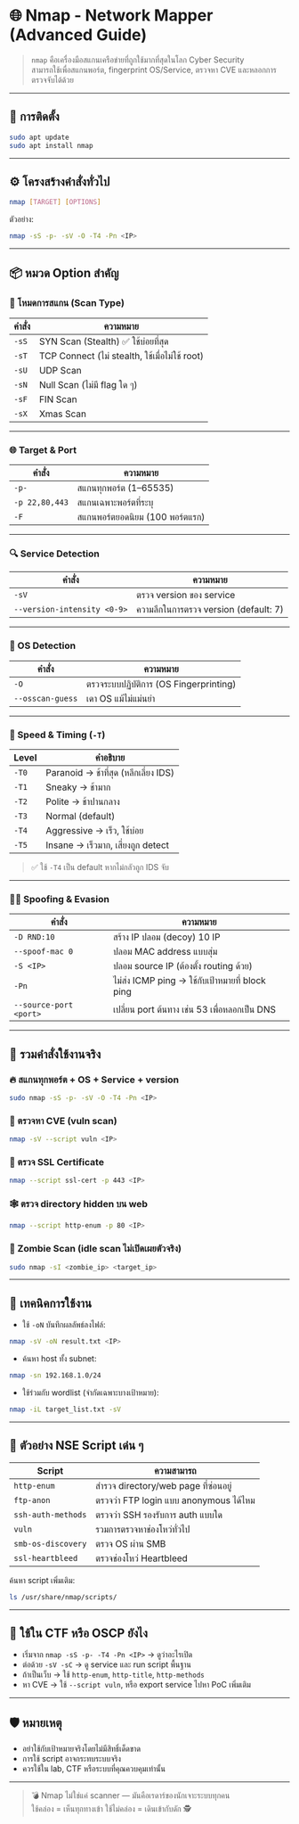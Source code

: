 # 🌐 Nmap - Network Mapper (Advanced Guide)

> `nmap` คือเครื่องมือสแกนเครือข่ายที่ถูกใช้มากที่สุดในโลก Cyber Security  
> สามารถใช้เพื่อสแกนพอร์ต, fingerprint OS/Service, ตรวจหา CVE และหลอกการตรวจจับได้ด้วย

---

## 🧰 การติดตั้ง

```bash
sudo apt update
sudo apt install nmap
```

---

## ⚙️ โครงสร้างคำสั่งทั่วไป

```bash
nmap [TARGET] [OPTIONS]
```

ตัวอย่าง:
```bash
nmap -sS -p- -sV -O -T4 -Pn <IP>
```

---

## 📦 หมวด Option สำคัญ

### 🧪 โหมดการสแกน (Scan Type)

| คำสั่ง | ความหมาย |
|--------|----------|
| `-sS` | SYN Scan (Stealth) ✅ ใช้บ่อยที่สุด |
| `-sT` | TCP Connect (ไม่ stealth, ใช้เมื่อไม่ใช้ root) |
| `-sU` | UDP Scan |
| `-sN` | Null Scan (ไม่มี flag ใด ๆ) |
| `-sF` | FIN Scan |
| `-sX` | Xmas Scan |

---

### 🌐 Target & Port

| คำสั่ง | ความหมาย |
|--------|----------|
| `-p-` | สแกนทุกพอร์ต (1–65535) |
| `-p 22,80,443` | สแกนเฉพาะพอร์ตที่ระบุ |
| `-F` | สแกนพอร์ตยอดนิยม (100 พอร์ตแรก) |

---

### 🔍 Service Detection

| คำสั่ง | ความหมาย |
|--------|----------|
| `-sV` | ตรวจ version ของ service |
| `--version-intensity <0-9>` | ความลึกในการตรวจ version (default: 7) |

---

### 🧠 OS Detection

| คำสั่ง | ความหมาย |
|--------|----------|
| `-O` | ตรวจระบบปฏิบัติการ (OS Fingerprinting) |
| `--osscan-guess` | เดา OS แม้ไม่แม่นยำ |

---

### 🚀 Speed & Timing (`-T`)

| Level | คำอธิบาย |
|-------|-----------|
| `-T0` | Paranoid → ช้าที่สุด (หลีกเลี่ยง IDS) |
| `-T1` | Sneaky → ช้ามาก |
| `-T2` | Polite → ช้าปานกลาง |
| `-T3` | Normal (default) |
| `-T4` | Aggressive → เร็ว, ใช้บ่อย |
| `-T5` | Insane → เร็วมาก, เสี่ยงถูก detect |

> ✅ ใช้ `-T4` เป็น default หากไม่กลัวถูก IDS จับ

---

### 🕵️‍♂️ Spoofing & Evasion

| คำสั่ง | ความหมาย |
|--------|----------|
| `-D RND:10` | สร้าง IP ปลอม (decoy) 10 IP |
| `--spoof-mac 0` | ปลอม MAC address แบบสุ่ม |
| `-S <IP>` | ปลอม source IP (ต้องตั้ง routing ด้วย) |
| `-Pn` | ไม่ส่ง ICMP ping → ใช้กับเป้าหมายที่ block ping |
| `--source-port <port>` | เปลี่ยน port ต้นทาง เช่น 53 เพื่อหลอกเป็น DNS |

---

## 🧨 รวมคำสั่งใช้งานจริง

### 🔥 สแกนทุกพอร์ต + OS + Service + version

```bash
sudo nmap -sS -p- -sV -O -T4 -Pn <IP>
```

### 🧪 ตรวจหา CVE (vuln scan)

```bash
nmap -sV --script vuln <IP>
```

### 🔐 ตรวจ SSL Certificate

```bash
nmap --script ssl-cert -p 443 <IP>
```

### 🕸️ ตรวจ directory hidden บน web

```bash
nmap --script http-enum -p 80 <IP>
```

### 🧟 Zombie Scan (idle scan ไม่เปิดเผยตัวจริง)

```bash
sudo nmap -sI <zombie_ip> <target_ip>
```

---

## 🧰 เทคนิคการใช้งาน

- ใช้ `-oN` บันทึกผลลัพธ์ลงไฟล์:
```bash
nmap -sV -oN result.txt <IP>
```

- ค้นหา host ทั้ง subnet:
```bash
nmap -sn 192.168.1.0/24
```

- ใช้ร่วมกับ wordlist (จำกัดเฉพาะบางเป้าหมาย):
```bash
nmap -iL target_list.txt -sV
```

---

## 📂 ตัวอย่าง NSE Script เด่น ๆ

| Script | ความสามารถ |
|--------|-------------|
| `http-enum` | สำรวจ directory/web page ที่ซ่อนอยู่ |
| `ftp-anon` | ตรวจว่า FTP login แบบ anonymous ได้ไหม |
| `ssh-auth-methods` | ตรวจว่า SSH รองรับการ auth แบบใด |
| `vuln` | รวมการตรวจหาช่องโหว่ทั่วไป |
| `smb-os-discovery` | ตรวจ OS ผ่าน SMB |
| `ssl-heartbleed` | ตรวจช่องโหว่ Heartbleed |

ค้นหา script เพิ่มเติม:

```bash
ls /usr/share/nmap/scripts/
```

---

## 🧠 ใช้ใน CTF หรือ OSCP ยังไง

- เริ่มจาก `nmap -sS -p- -T4 -Pn <IP>` → ดูว่าอะไรเปิด
- ต่อด้วย `-sV -sC` → ดู service และ run script พื้นฐาน
- ถ้าเป็นเว็บ → ใช้ `http-enum`, `http-title`, `http-methods`
- หา CVE → ใช้ `--script vuln`, หรือ export service ไปหา PoC เพิ่มเติม

---

## 🛡️ หมายเหตุ

- อย่าใช้กับเป้าหมายจริงโดยไม่มีสิทธิ์เด็ดขาด
- การใช้ script อาจกระทบระบบจริง
- ควรใช้ใน lab, CTF หรือระบบที่คุณควบคุมเท่านั้น

---

> 💣 Nmap ไม่ใช่แค่ scanner — มันคือเรดาร์ของนักเจาะระบบทุกคน  
> ใช้คล่อง = เห็นทุกทางเข้า ใช้ไม่คล่อง = เดินเข้ากับดัก 🕵️
